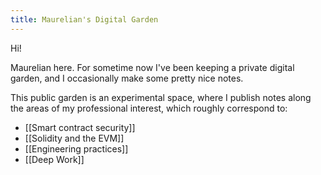 ```yaml
---
title: Maurelian's Digital Garden
---
```


Hi!

Maurelian here. For sometime now I've been keeping a private digital garden, and I occasionally make some pretty nice notes.

This public garden is an experimental space, where I publish notes along the areas of my professional interest, which roughly correspond to:

- [[Smart contract security]]
- [[Solidity and the EVM]]
- [[Engineering practices]]
- [[Deep Work]]


